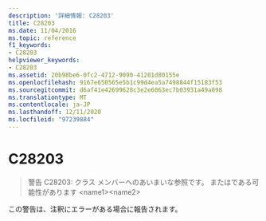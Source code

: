 ```yaml
---
description: '詳細情報: C28203'
title: C28203
ms.date: 11/04/2016
ms.topic: reference
f1_keywords:
- C28203
helpviewer_keywords:
- C28203
ms.assetid: 20b98be6-0fc2-4712-9090-41201d80155e
ms.openlocfilehash: 9167e650565e5b1c99d4ea5a7498844f15183f53
ms.sourcegitcommit: d6af41e42699628c3e2e6063ec7b03931a49a098
ms.translationtype: MT
ms.contentlocale: ja-JP
ms.lasthandoff: 12/11/2020
ms.locfileid: "97239884"
---
```

# <a name="c28203"></a>C28203

> 警告 C28203: クラス メンバーへのあいまいな参照です。 またはである可能性があります \<name1>\<name2>

この警告は、注釈にエラーがある場合に報告されます。

